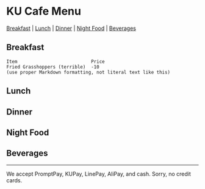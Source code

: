 # KU Cafe Menu

[Breakfast](#Breakfast) | [Lunch](#Lunch) | [Dinner](#Dinner) | [Night Food](#Nigth-Food) | [Beverages](#Beverages)

## Breakfast

    Item                           Price
    Fried Grasshoppers (terrible)  -10
    (use proper Markdown formatting, not literal text like this)

## Lunch 


## Dinner


## Night Food


## Beverages



---

We accept PromptPay, KUPay, LinePay, AliPay, and cash. Sorry, no credit cards.
